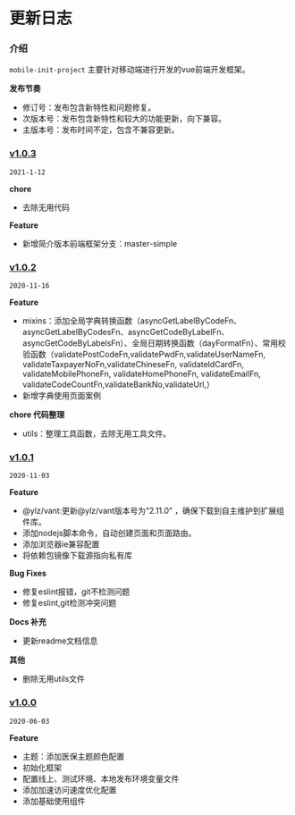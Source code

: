 <!--
 * @Description
 * @Version: 0.1
 * @Autor: Chenyt
 * @Date: 2020-11-03 14:11:55
 * @LastEditors: Please set LastEditors
 * @LastEditTime: 2021-01-12 14:08:29
-->
# 更新日志

### 介绍

`mobile-init-project` 主要针对移动端进行开发的vue前端开发框架。

**发布节奏**

- 修订号：发布包含新特性和问题修复。
- 次版本号：发布包含新特性和较大的功能更新，向下兼容。
- 主版本号：发布时间不定，包含不兼容更新。

### [v1.0.3]()

`2021-1-12`

**chore**
- 去除无用代码

**Feature**
- 新增简介版本前端框架分支：master-simple

### [v1.0.2]()

`2020-11-16`

**Feature**
- mixins：添加全局字典转换函数（asyncGetLabelByCodeFn、asyncGetLabelByCodesFn、asyncGetCodeByLabelFn、asyncGetCodeByLabelsFn）、全局日期转换函数（dayFormatFn）、常用校验函数（validatePostCodeFn,validatePwdFn,validateUserNameFn, validateTaxpayerNoFn,validateChineseFn, validateIdCardFn, validateMobilePhoneFn, validateHomePhoneFn, validateEmailFn, validateCodeCountFn,validateBankNo,validateUrl,）
- 新增字典使用页面案例

**chore 代码整理**

- utils：整理工具函数，去除无用工具文件。 

### [v1.0.1]()

`2020-11-03`

**Feature**

- @ylz/vant:更新@ylz/vant版本号为“2.11.0” ，确保下载到自主维护到扩展组件库。
- 添加nodejs脚本命令，自动创建页面和页面路由。
- 添加浏览器ie兼容配置
- 将依赖包镜像下载源指向私有库

**Bug Fixes**

- 修复eslint报错，git不检测问题
- 修复eslint,git检测冲突问题

**Docs 补充**
- 更新readme文档信息

**其他**
- 删除无用utils文件

### [v1.0.0]()

`2020-06-03`


**Feature**

- 主题：添加医保主题颜色配置
- 初始化框架
- 配置线上、测试环境、本地发布环境变量文件
- 添加加速访问速度优化配置
- 添加基础使用组件
